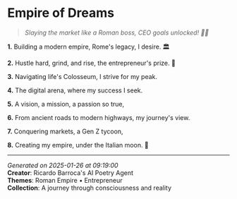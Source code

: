 # Empire of Dreams

> *Slaying the market like a Roman boss, CEO goals unlocked! 💼💥*

**1.** Building a modern empire, Rome's legacy, I desire. 🏛️


**2.** Hustle hard, grind, and rise, the entrepreneur's prize. 💼


**3.** Navigating life's Colosseum, I strive for my peak.


**4.** The digital arena, where my success I seek.


**5.** A vision, a mission, a passion so true,


**6.** From ancient roads to modern highways, my journey's view.


**7.** Conquering markets, a Gen Z tycoon,


**8.** Creating my empire, under the Italian moon. 🌙



---

*Generated on 2025-01-26 at 09:19:00*  
**Creator**: Ricardo Barroca's AI Poetry Agent  
**Themes**: Roman Empire • Entrepreneur  
**Collection**: A journey through consciousness and reality
